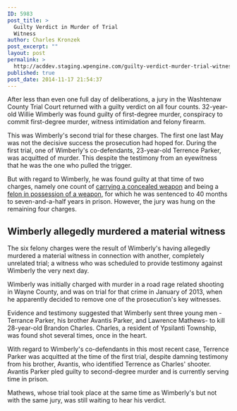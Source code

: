 ```yaml
---
ID: 5983
post_title: >
  Guilty Verdict in Murder of Trial
  Witness
author: Charles Kronzek
post_excerpt: ""
layout: post
permalink: >
  http://acddev.staging.wpengine.com/guilty-verdict-murder-trial-witness.html
published: true
post_date: 2014-11-17 21:54:37
---
```

After less than even one full day of deliberations, a jury in the Washtenaw County Trial Court returned with a guilty verdict on all four counts. 32-year-old Willie Wimberly was found guilty of first-degree murder, conspiracy to commit first-degree murder, witness intimidation and felony firearm.<!--more-->

This was Wimberly's second trial for these charges. The first one last May was not the decisive success the prosecution had hoped for. During the first trial, one of Wimberly's co-defendants, 23-year-old Terrence Parker, was acquitted of murder. This despite the testimony from an eyewitness that he was the one who pulled the trigger.

But with regard to Wimberly, he was found guilty at that time of two charges, namely one count of <a title="Carrying a Concealed Weapon Attorneys" href="http://acddev.staging.wpengine.com/carrying-concealed-weapon-michigan-firearm-attorneys.html" target="_blank">carrying a concealed weapon</a> and being a <a title="Felon in Possession of a Firearm" href="http://acddev.staging.wpengine.com/felon-possession-firearm-michigan-criminal-defense-attorneys.html" target="_blank">felon in possession of a weapon</a>, for which he was sentenced to 40 months to seven-and-a-half years in prison. However, the jury was hung on the remaining four charges.


<h2>Wimberly allegedly murdered a material witness</h2>


The six felony charges were the result of Wimberly's having allegedly murdered a material witness in connection with another, completely unrelated trial; a witness who was scheduled to provide testimony against Wimberly the very next day.

Wimberly was initially charged with murder in a road rage related shooting in Wayne County, and was on trial for that crime in January of 2013, when he apparently decided to remove one of the prosecution's key witnesses.

Evidence and testimony suggested that Wimberly sent three young men - Terrance Parker, his brother Avantis Parker, and Lawrence Mathews- to kill 28-year-old Brandon Charles. Charles, a resident of Ypsilanti Township, was found shot several times, once in the heart.

With regard to Wimberly's co-defendants in this most recent case, Terrence Parker was acquitted at the time of the first trial, despite damning testimony from his brother, Avantis, who identified Terrence as Charles' shooter. Avantis Parker pled guilty to second-degree murder and is currently serving time in prison.

Mathews, whose trial took place at the same time as Wimberly's but not with the same jury, was still waiting to hear his verdict.